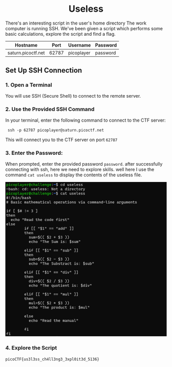 <h1 align="center">Useless</h1

There's an interesting script in the user's home directory
The work computer is running SSH. We've been given a script which performs some basic calculations, explore the script and find a flag.

| Hostname | Port | Username | Password |
|---------|------|----------|----------|
|saturn.picoctf.net|62787|picoplayer|password|


## Set Up SSH Connection

 ### 1. Open a Terminal
 You will use SSH (Secure Shell) to connect to the remote server.

### 2. Use the Provided SSH Command
 In your terminal, enter the following command to connect to the CTF server:

```
 ssh -p 62787 picoplayer@saturn.picoctf.net
```
This will connect you to the CTF server on port ```62787```

### 3. Enter the Password: 
When prompted, enter the provided password ```password```. after successfully connecting with ssh, here we need to explore skills. well here I use the command ```cat useless``` to display the contents of the useless file.

![alt text](image-3.png)

### 4. Explore the Script


```
picoCTF{us3l3ss_ch4ll3ng3_3xpl0it3d_5136}
```

